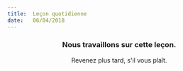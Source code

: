 ```yaml
---
title:  Leçon quotidienne
date:   06/04/2018
---
```


### <center>Nous travaillons sur cette leçon.</center>
<center>Revenez plus tard, s'il vous plaît.</center>